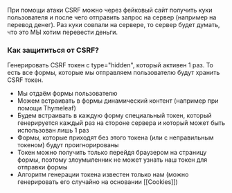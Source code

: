 
При помощи атаки CSRF можно через фейковый сайт получить куки пользователя и после чего отправить запрос на сервер (например на перевод денег). Раз куки совпали на сервере, то сервер будет думать, что это МЫ хотим перевести деньги.

### Как защититься от CSRF?

Генерировать CSRF токен с type="hidden", который активен 1 раз. То есть все формы, которые мы отправляем пользователю будут хранить CSRF токен.

* Мы отдаём формы пользователю
* Можем встраивать в формы динамический контент (например при помощи Thymeleaf)
* Будем встраивать в каждую форму специальный токен, который генерируется каждый раз на стороне сервера и который может быть использован лишь 1 раз
* Формы, которые приходят без этого токена (или с неправильным токеном) будут проигнорированы 
* Токен можно получить только перейдя браузером на страницу формы, поэтому злоумыленник не может узнать наш токен для отправки формы
* Алгоритм генерации токена известен только нам (можно генерировать его случайно на основании [[Cookies]])
